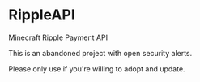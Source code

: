 # RippleAPI
Minecraft Ripple Payment API

This is an abandoned project with open security alerts.

Please only use if you're willing to adopt and update.
